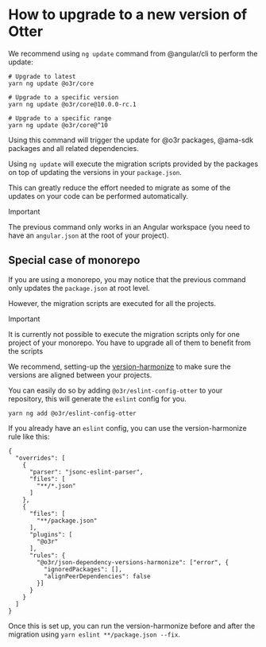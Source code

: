 # How to upgrade to a new version of Otter

We recommend using `ng update` command from @angular/cli to perform the update:

```shell
# Upgrade to latest
yarn ng update @o3r/core

# Upgrade to a specific version
yarn ng update @o3r/core@10.0.0-rc.1

# Upgrade to a specific range
yarn ng update @o3r/core@^10
```

Using this command will trigger the update for @o3r packages, @ama-sdk packages and all related dependencies. 

Using `ng update` will execute the migration scripts provided by the packages on top of updating the versions in your `package.json`.

This can greatly reduce the effort needed to migrate as some of the updates on your code can be performed automatically.

> [!IMPORTANT]
> The previous command only works in an Angular workspace (you need to have an `angular.json` at the root of your project).

## Special case of monorepo

If you are using a monorepo, you may notice that the previous command only updates the `package.json` at root level.  

However, the migration scripts are executed for all the projects.

> [!IMPORTANT]
> It is currently not possible to execute the migration scripts only for one project of your monorepo. 
> You have to upgrade all of them to benefit from the scripts

We recommend, setting-up the [version-harmonize](../linter/eslint-plugin/rules/json-dependency-versions-harmonize.md) to make sure the versions are aligned between your projects.

You can easily do so by adding `@o3r/eslint-config-otter` to your repository, this will generate the `eslint` config for you.

```shell
yarn ng add @o3r/eslint-config-otter
```

If you already have an `eslint` config, you can use the version-harmonize rule like this:
```json5
{
  "overrides": [
    {
      "parser": "jsonc-eslint-parser",
      "files": [
        "**/*.json"
      ]
    },
    {
      "files": [
        "**/package.json"
      ],
      "plugins": [
        "@o3r"
      ],
      "rules": {
        "@o3r/json-dependency-versions-harmonize": ["error", {
          "ignoredPackages": [],
          "alignPeerDependencies": false
        }]
      }
    }
  ]
}
```

Once this is set up, you can run the version-harmonize before and after the migration using `yarn eslint **/package.json --fix`.
